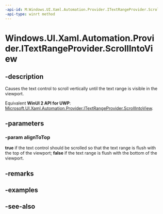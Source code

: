 ```yaml
---
-api-id: M:Windows.UI.Xaml.Automation.Provider.ITextRangeProvider.ScrollIntoView(System.Boolean)
-api-type: winrt method
---
```


<!-- Method syntax
public void ScrollIntoView(System.Boolean alignToTop)
-->

# Windows.UI.Xaml.Automation.Provider.ITextRangeProvider.ScrollIntoView

## -description
Causes the text control to scroll vertically until the text range is visible in the viewport.

Equivalent **WinUI 2 API for UWP**: [Microsoft.UI.Xaml.Automation.Provider.ITextRangeProvider.ScrollIntoView](/windows/winui/api/microsoft.ui.xaml.automation.provider.itextrangeprovider.scrollintoview).

## -parameters
### -param alignToTop
**true** if the text control should be scrolled so that the text range is flush with the top of the viewport; **false** if the text range is flush with the bottom of the viewport.

## -remarks

## -examples

## -see-also
